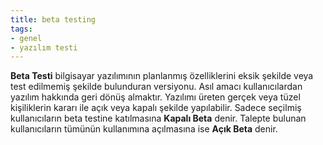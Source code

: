 ```yaml
---
title: beta testing
tags:
- genel
- yazılım testi
---
```


**Beta Testi** bilgisayar yazılımının planlanmış özelliklerini eksik şekilde veya test edilmemiş şekilde bulunduran versiyonu. Asıl amacı kullanıcılardan yazılım hakkında geri dönüş almaktır. Yazılımı üreten gerçek veya tüzel kişiliklerin kararı ile açık veya kapalı şekilde yapılabilir. Sadece seçilmiş kullanıcıların beta testine katılmasına **Kapalı Beta** denir. Talepte bulunan kullanıcıların tümünün kullanımına açılmasına ise **Açık Beta** denir.
